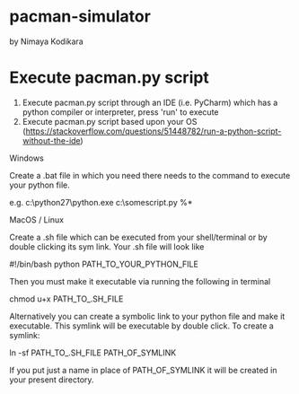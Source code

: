 # pacman-simulator
by Nimaya Kodikara

# Execute pacman.py script

1. Execute pacman.py script through an IDE (i.e. PyCharm) which has a python compiler or interpreter, press 'run' to execute
2. Execute pacman.py script based upon your OS (https://stackoverflow.com/questions/51448782/run-a-python-script-without-the-ide)

Windows

Create a .bat file in which you need there needs to the command to execute your python file.

e.g. c:\python27\python.exe c:\somescript.py %*

MacOS / Linux

Create a .sh file which can be executed from your shell/terminal or by double clicking its sym link. 
Your .sh file will look like

#!/bin/bash
python PATH_TO_YOUR_PYTHON_FILE

Then you must make it executable via running the following in terminal

chmod u+x PATH_TO_.SH_FILE

Alternatively you can create a symbolic link to your python file and make it executable. This symlink will be executable by double click. To create a symlink:

ln -sf PATH_TO_.SH_FILE PATH_OF_SYMLINK

If you put just a name in place of PATH_OF_SYMLINK it will be created in your present directory.
